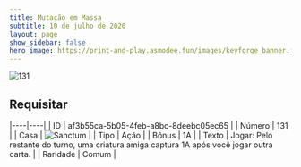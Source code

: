 ```yaml
---
title: Mutação em Massa
subtitle: 10 de julho de 2020
layout: page
show_sidebar: false
hero_image: https://print-and-play.asmodee.fun/images/keyforge_banner.jpg
---
```


![131](https://cdn.keyforgegame.com/media/card_front/pt/479_131_M548P4M3F4G2_pt.png)

## Requisitar

|----|----|
| ID | af3b55ca-5b05-4feb-a8bc-8deebc05ec65 |
| Número | 131 |
| Casa | ![Sanctum](https://archonarcana.com/images/thumb/c/c7/Sanctum.png/22px-Sanctum.png "Santuário") |
| Tipo | Ação |
| Bônus | 1A |
| Texto | Jogar: Pelo restante do turno, uma criatura amiga captura 1A após você jogar outra carta. |
| Raridade | Comum |
